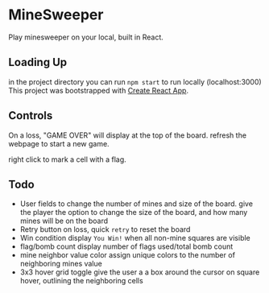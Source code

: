 # MineSweeper
Play minesweeper on your local, built in React.

## Loading Up
in the project directory you can run `npm start` to run locally (localhost:3000)
This project was bootstrapped with [Create React App](https://github.com/facebook/create-react-app).

## Controls
On a loss, "GAME OVER" will display at the top of the board. refresh the webpage
to start a new game.

right click to mark a cell with a flag.

## Todo
- User fields to change the number of mines and size of the board.
give the player the option to change the size of the board, and how many mines
will be on the board
- Retry button
  on loss, quick `retry` to reset the board
- Win condition
  display `You Win!` when all non-mine squares are visible
- flag/bomb count
  display number of flags used/total bomb count
- mine neighbor value color
  assign unique colors to the number of neighboring mines value
- 3x3 hover grid toggle
  give the user a a box around the cursor on square hover, outlining the
  neighboring cells
